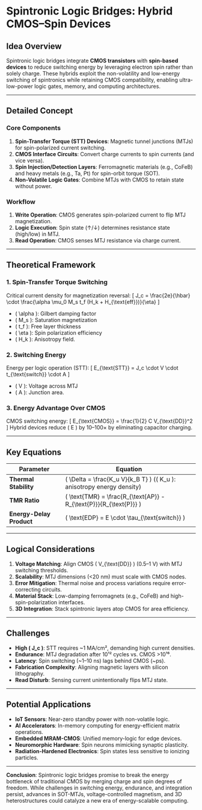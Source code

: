 # Spintronic Logic Bridges: Hybrid CMOS–Spin Devices

## Idea Overview
Spintronic logic bridges integrate **CMOS transistors** with **spin-based devices** to reduce switching energy by leveraging electron spin rather than solely charge. These hybrids exploit the non-volatility and low-energy switching of spintronics while retaining CMOS compatibility, enabling ultra-low-power logic gates, memory, and computing architectures.

---

## Detailed Concept

### Core Components
1. **Spin-Transfer Torque (STT) Devices**: Magnetic tunnel junctions (MTJs) for spin-polarized current switching.
2. **CMOS Interface Circuits**: Convert charge currents to spin currents (and vice versa).
3. **Spin Injection/Detection Layers**: Ferromagnetic materials (e.g., CoFeB) and heavy metals (e.g., Ta, Pt) for spin-orbit torque (SOT).
4. **Non-Volatile Logic Gates**: Combine MTJs with CMOS to retain state without power.

### Workflow
1. **Write Operation**: CMOS generates spin-polarized current to flip MTJ magnetization.
2. **Logic Execution**: Spin state (↑/↓) determines resistance state (high/low) in MTJ.
3. **Read Operation**: CMOS senses MTJ resistance via charge current.

---

## Theoretical Framework

### 1. Spin-Transfer Torque Switching
Critical current density for magnetization reversal:
\[
J_c = \frac{2e}{\hbar} \cdot \frac{\alpha \mu_0 M_s t_f (H_k + H_{\text{eff}})}{\eta}
\]
- \( \alpha \): Gilbert damping factor
- \( M_s \): Saturation magnetization
- \( t_f \): Free layer thickness
- \( \eta \): Spin polarization efficiency
- \( H_k \): Anisotropy field.

### 2. Switching Energy
Energy per logic operation (STT):
\[
E_{\text{STT}} = J_c \cdot V \cdot t_{\text{switch}} \cdot A
\]
- \( V \): Voltage across MTJ
- \( A \): Junction area.

### 3. Energy Advantage Over CMOS
CMOS switching energy:
\[
E_{\text{CMOS}} = \frac{1}{2} C V_{\text{DD}}^2
\]
Hybrid devices reduce \( E \) by 10–100× by eliminating capacitor charging.

---

## Key Equations

| Parameter               | Equation                                                                 |
|-------------------------|--------------------------------------------------------------------------|
| **Thermal Stability**   | \( \Delta = \frac{K_u V}{k_B T} \) (\( K_u \): anisotropy energy density) |
| **TMR Ratio**           | \( \text{TMR} = \frac{R_{\text{AP}} - R_{\text{P}}}{R_{\text{P}}} \)     |
| **Energy-Delay Product** | \( \text{EDP} = E \cdot \tau_{\text{switch}} \)                        |

---

## Logical Considerations

1. **Voltage Matching**: Align CMOS \( V_{\text{DD}} \) (0.5–1 V) with MTJ switching thresholds.
2. **Scalability**: MTJ dimensions (<20 nm) must scale with CMOS nodes.
3. **Error Mitigation**: Thermal noise and process variations require error-correcting circuits.
4. **Material Stack**: Low-damping ferromagnets (e.g., CoFeB) and high-spin-polarization interfaces.
5. **3D Integration**: Stack spintronic layers atop CMOS for area efficiency.

---

## Challenges

- **High \( J_c \)**: STT requires ~1 MA/cm², demanding high current densities.
- **Endurance**: MTJ degradation after 10¹² cycles vs. CMOS >10¹⁶.
- **Latency**: Spin switching (~1–10 ns) lags behind CMOS (~ps).
- **Fabrication Complexity**: Aligning magnetic layers with silicon lithography.
- **Read Disturb**: Sensing current unintentionally flips MTJ state.

---

## Potential Applications

- **IoT Sensors**: Near-zero standby power with non-volatile logic.
- **AI Accelerators**: In-memory computing for energy-efficient matrix operations.
- **Embedded MRAM-CMOS**: Unified memory-logic for edge devices.
- **Neuromorphic Hardware**: Spin neurons mimicking synaptic plasticity.
- **Radiation-Hardened Electronics**: Spin states less sensitive to ionizing particles.

---

**Conclusion**: Spintronic logic bridges promise to break the energy bottleneck of traditional CMOS by merging charge and spin degrees of freedom. While challenges in switching energy, endurance, and integration persist, advances in SOT-MTJs, voltage-controlled magnetism, and 3D heterostructures could catalyze a new era of energy-scalable computing.